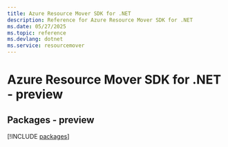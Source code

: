 ```yaml
---
title: Azure Resource Mover SDK for .NET
description: Reference for Azure Resource Mover SDK for .NET
ms.date: 05/27/2025
ms.topic: reference
ms.devlang: dotnet
ms.service: resourcemover
---
```

# Azure Resource Mover SDK for .NET - preview
## Packages - preview
[!INCLUDE [packages](resource-mover-index.md)]